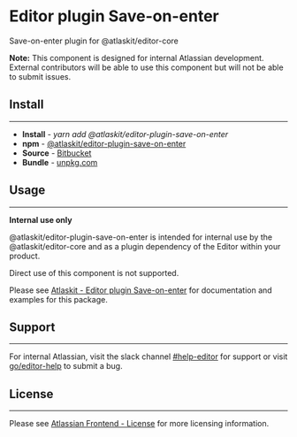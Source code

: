 # Editor plugin Save-on-enter

Save-on-enter plugin for @atlaskit/editor-core

**Note:** This component is designed for internal Atlassian development.
External contributors will be able to use this component but will not be able to submit issues.

## Install
---
- **Install** - *yarn add @atlaskit/editor-plugin-save-on-enter*
- **npm** - [@atlaskit/editor-plugin-save-on-enter](https://www.npmjs.com/package/@atlaskit/editor-plugin-save-on-enter)
- **Source** - [Bitbucket](https://bitbucket.org/atlassian/atlassian-frontend/src/master/packages/editor/editor-plugin-save-on-enter)
- **Bundle** - [unpkg.com](https://unpkg.com/@atlaskit/editor-plugin-save-on-enter/dist/)

## Usage
---
**Internal use only**

@atlaskit/editor-plugin-save-on-enter is intended for internal use by the @atlaskit/editor-core and as a plugin dependency of the Editor within your product.

Direct use of this component is not supported.

Please see [Atlaskit - Editor plugin Save-on-enter](https://atlaskit.atlassian.com/packages/editor/editor-plugin-save-on-enter) for documentation and examples for this package.

## Support
---
For internal Atlassian, visit the slack channel [#help-editor](https://atlassian.slack.com/archives/CFG3PSQ9E) for support or visit [go/editor-help](https://go/editor-help) to submit a bug.
## License
---
 Please see [Atlassian Frontend - License](https://hello.atlassian.net/wiki/spaces/AF/pages/2589099144/Documentation#Platform-License) for more licensing information.
